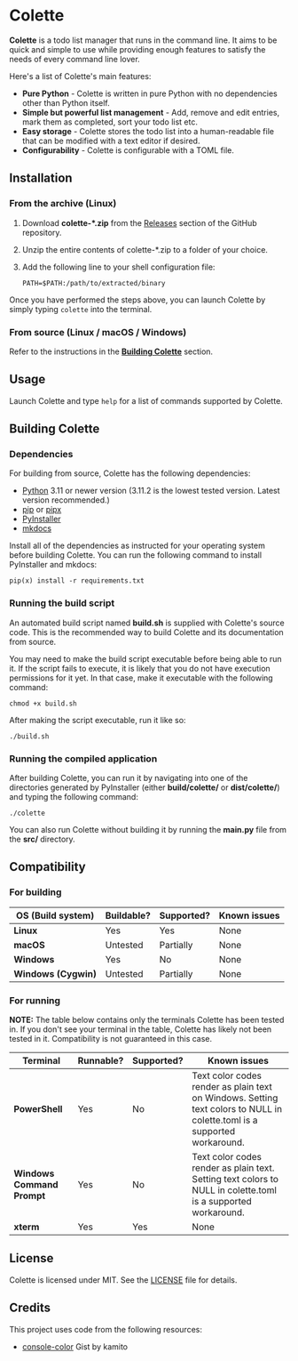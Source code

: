 # Colette

**Colette** is a todo list manager that runs in the command line. It aims to be quick and simple to use while providing enough features to satisfy the needs of every command line lover.

Here's a list of Colette's main features:

- **Pure Python** - Colette is written in pure Python with no dependencies other than Python itself.
- **Simple but powerful list management** - Add, remove and edit entries, mark them as completed, sort your todo list etc.
- **Easy storage** - Colette stores the todo list into a human-readable file that can be modified with a text editor if desired.
- **Configurability** - Colette is configurable with a TOML file.

## Installation

### From the archive (Linux)

1. Download **colette-*.zip** from the [Releases](https://github.com/MFG38/colette/releases) section of the GitHub repository.
2. Unzip the entire contents of colette-*.zip to a folder of your choice.
3. Add the following line to your shell configuration file:

    `PATH=$PATH:/path/to/extracted/binary`

Once you have performed the steps above, you can launch Colette by simply typing `colette` into the terminal.

### From source (Linux / macOS / Windows)

Refer to the instructions in the **[Building Colette](#building-colette)** section.

## Usage

Launch Colette and type `help` for a list of commands supported by Colette.

## Building Colette

### Dependencies

For building from source, Colette has the following dependencies:
* [Python](https://www.python.org/) 3.11 or newer version (3.11.2 is the lowest tested version. Latest version recommended.)
* [pip](https://pypi.org/project/pip/) or [pipx](https://github.com/pypa/pipx)
* [PyInstaller](https://pyinstaller.org/)
* [mkdocs](https://www.mkdocs.org/)

Install all of the dependencies as instructed for your operating system before building Colette. You can run the following command to install PyInstaller and mkdocs:

    pip(x) install -r requirements.txt

### Running the build script

An automated build script named **build.sh** is supplied with Colette's source code. This is the recommended way to build Colette and its documentation from source.

You may need to make the build script executable before being able to run it. If the script fails to execute, it is likely that you do not have execution permissions for it yet. In that case, make it executable with the following command:

    chmod +x build.sh

After making the script executable, run it like so:

    ./build.sh

### Running the compiled application

After building Colette, you can run it by navigating into one of the directories generated by PyInstaller (either **build/colette/** or **dist/colette/**) and typing the following command:

    ./colette

You can also run Colette without building it by running the **main.py** file from the **src/** directory.

## Compatibility

### For building

|OS (Build system)      |Buildable?     |Supported? |Known issues           |
|-----------------------|---------------|-----------|-----------------------|
|**Linux**              |Yes            |Yes        |None                   |
|**macOS**              |Untested       |Partially  |None                   |
|**Windows**            |Yes            |No         |None                   |
|**Windows (Cygwin)**   |Untested       |Partially  |None                   |

### For running

**NOTE:** The table below contains only the terminals Colette has been tested in. If you don't see your terminal in the table, Colette has likely not been tested in it. Compatibility is not guaranteed in this case.

|Terminal                   |Runnable?      |Supported? |Known issues           |
|---------------------------|---------------|-----------|-----------------------|
|**PowerShell**             |Yes            |No         |Text color codes render as plain text on Windows. Setting text colors to NULL in colette.toml is a supported workaround.     |
|**Windows Command Prompt** |Yes            |No         |Text color codes render as plain text. Setting text colors to NULL in colette.toml is a supported workaround.     |
|**xterm**                  |Yes            |Yes        |None                   |

## License

Colette is licensed under MIT. See the [LICENSE](./LICENSE) file for details.

## Credits

This project uses code from the following resources:
* [console-color](https://gist.github.com/kamito/704813) Gist by kamito